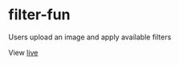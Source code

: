 # filter-fun
Users upload an image and apply available filters

View [live](https://run-cmw.github.io/filter-fun/)
